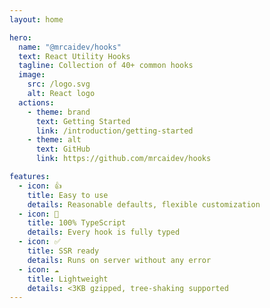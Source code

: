 ```yaml
---
layout: home

hero:
  name: "@mrcaidev/hooks"
  text: React Utility Hooks
  tagline: Collection of 40+ common hooks
  image:
    src: /logo.svg
    alt: React logo
  actions:
    - theme: brand
      text: Getting Started
      link: /introduction/getting-started
    - theme: alt
      text: GitHub
      link: https://github.com/mrcaidev/hooks

features:
  - icon: 👍
    title: Easy to use
    details: Reasonable defaults, flexible customization
  - icon: 💯
    title: 100% TypeScript
    details: Every hook is fully typed
  - icon: ✅
    title: SSR ready
    details: Runs on server without any error
  - icon: ☁️
    title: Lightweight
    details: <3KB gzipped, tree-shaking supported
---
```

